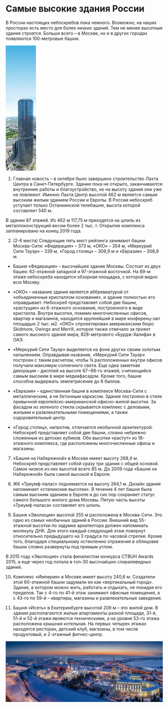 # Самые высокие здания России

В России настоящих небоскребов пока немного. Возможно, на наших просторах есть место для более низких зданий. Тем не менее высотные здания строятся. Больше всего – в Москве, но и в других городах появляются 100-метровые башни.

![img](./123.jpg)

1. Главная новость – в октябре было завершено строительство Лахта Центра в Санкт-Петербурге. Здание пока не открыто, заканчиваются внутренние работы и благоустройство, но на высоту здания они уже не повлияют. Именно Лахта Центр высотой 462 м является самым высоким жилым зданием России и Европы. В России небоскреб уступает только Останкинской телебашне, высота которой составляет 540 м.

В здании 87 этажей. Из 462 м 117,75 м приходятся на шпиль из металлоконструкций весом более 2 тыс. т. Открытие комплекса запланировано на конец 2019 года.

2. (2-6 места) Следующие пять мест рейтинга занимают башни Москва-Сити: «Федерация» – 373 м, «ОКО» – 354 м, «Меркурий Сити Тауэр» – 339 м, «Город столиц» – 309,9 м и «Евразия» – 308,9 м.

* Башня «Федерация» – высочайшее здание Москвы. Состоит из двух башен: 62-этажной западной и 97-этажной восточной. На 89-м этаже небоскреба находится обзорная площадка, с которой видно всю Москву.
* «ОКО» – название здания является аббревиатурой от «объединенные кристаллом основания», и здание полностью его оправдывает. Небоскреб представляет собой две башни, «растущие» из 6-этажного основания, построенного в виде кристалла. Внутри высотки, помимо многочисленных офисов, квартир и магазинов, находится крупнейший в мире конференц-зал площадью 2 тыс. м2. «ОКО» спроектирован американским бюро Skidmore, Owings and Merrill, которое также отвечало за проект самого высокого здания мира, 828-метрового «Бурдж-Халифа» в ОАЭ.
* «Меркурий Сити Тауэр» выделяется на фоне других своим золотым напылением. Оправдывая название, «Меркурий Сити Тауэр» построен с таким расчетом, чтобы ¾ расположенных внутри офисов получали максимум солнечного света. Еще одна заметная декорация – дисплей на высоте 67−68-го этажей, считающийся самым высоким в мире медиафасадом. Кроме того, башня способна выдержать землетрясение до 6 баллов.

* «Евразия» – единственная башня в комплексе Москва-Сити с металлическим, а не бетонным каркасом. Здание построено в стиле привычной европейско-американской офисно-жилой высотки. За фасадом из зеленого стекла скрывается комплекс с деловыми, жилыми и развлекательными помещениями, а также оздоровительный центр.

* «Город столиц», напротив, отличается необычной архитектурой. Небоскреб представляет собой две башни, словно небрежно сложенные из детских кубиков. Обе высотки «растут» из 18-этажного комплекса, где расположены многочисленные офисы и магазины.

7. «Башня на Набережной» в Москве имеет высоту 268,4 м. Небоскреб представляет собой сразу три здания с общей основой. Самое низкое из них высотой всего 85 м. До 2009 года «Башня на Набережной» была самой высокой в Европе.

8. ЖК «Триумф-палас» поднимается на высоту 264,1 м. Дизайн здания напоминает «сталинские высотки». В течение 4 лет башня была самым высоким зданием в Европе и до сих пор сохраняет статус самого большого жилого дома Москвы. Пятую часть высоты «Триумф-паласа» составляет его шпиль.

9. Башня «Эволюция» высотой 255 м расположена в Москва-Сити. Это одно из самых необычных зданий в России. Внешний вид 55-этажной высотки по задумке архитектора должен напоминать молекулу ДНК. Для этого каждый следующий этаж повернут относительно предыдущего на 3 градуса по часовой стрелке. Кроме того, благодаря специальному остеклению отражения в облицовке башни словно развернуты под прямым углом.

В 2015 году «Эволюция» стала финалистом конкурса CTBUH Awards 2015, а еще через год попала в топ-30 высочайших спиралевидных зданий.

10. Комплекс «Империя» в Москве имеет высоту 240,6 м. Создатели этой 60-этажной башни задумали ее как «вертикальный город». Здание, в котором можно жить, работать и отдыхать, не покидая его пределов. Так с 4-го по 41-й этаж занимают офисные помещения, а с 43-го по 59-й – квартиры, магазины и развлекательные заведения.

11. Башня «Исеть» в Екатеринбурге высотой 209 м – это жилой дом. В здании располагаются жилые апартаменты разной площади, 31-й, 51-й и 52-й этажи являются техническими, а на уровне 53-го этажа расположена крышная котельная. На первых четырех этажах находятся ресторан, детский клуб, магазины, в том числе продуктовый, и 2-этажный фитнес-центр.

![img](./dc5c5c5410fbfb02e9575d0f44250a8c.jpg)